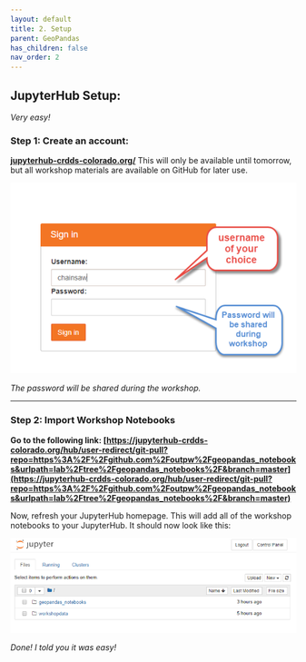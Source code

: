 ```yaml
---
layout: default
title: 2. Setup
parent: GeoPandas
has_children: false
nav_order: 2
---
```


## JupyterHub Setup:  
*Very easy!*

### Step 1: Create an account:  
__[jupyterhub-crdds-colorado.org/](https://jupyterhub-crdds-colorado.org/)__
This will only be available until tomorrow, but all workshop materials are available on GitHub for later use.  

![HubSignUp][SignUp]

*The password will be shared during the workshop.*  

***

### Step 2: Import Workshop Notebooks

__Go to the following link: [https://jupyterhub-crdds-colorado.org/hub/user-redirect/git-pull?repo=https%3A%2F%2Fgithub.com%2Foutpw%2Fgeopandas_notebooks&urlpath=lab%2Ftree%2Fgeopandas_notebooks%2F&branch=master](https://jupyterhub-crdds-colorado.org/hub/user-redirect/git-pull?repo=https%3A%2F%2Fgithub.com%2Foutpw%2Fgeopandas_notebooks&urlpath=lab%2Ftree%2Fgeopandas_notebooks%2F&branch=master)__

Now, refresh your JupyterHub homepage. This will add all of the workshop notebooks to your JupyterHub. It should now look like this:  

![NotebooksAdded][HubHome2]

*Done! I told you it was easy!*

[Python]: img/PythonLogo.png
[Pandas]: img/Pandas_logo.png
[SignUp]: img/JH_log_in.png
[LogIn]: img/gpdLogin.png
[HubHome]: img/hubHome.png
[HubHome2]: img/hubHome2.png
